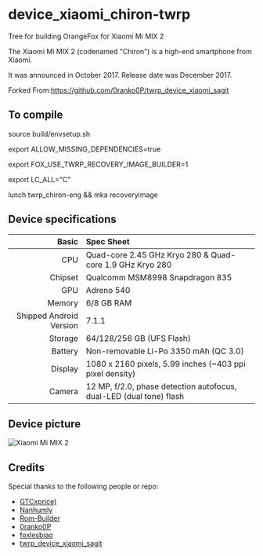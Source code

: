 # device_xiaomi_chiron-twrp

Tree for building OrangeFox for Xiaomi Mi MIX 2

The Xiaomi Mi MIX 2 (codenamed "Chiron") is a high-end smartphone from Xiaomi.

It was announced in October 2017. Release date was December 2017.

Forked From:https://github.com/0ranko0P/twrp_device_xiaomi_sagit

## To compile

source build/envsetup.sh

export ALLOW_MISSING_DEPENDENCIES=true

export FOX_USE_TWRP_RECOVERY_IMAGE_BUILDER=1

export LC_ALL="C"

lunch twrp_chiron-eng && mka recoveryimage

## Device specifications

| Basic                   | Spec Sheet                                                          |
| -----------------------:|:------------------------------------------------------------------- |
| CPU                     | Quad-core 2.45 GHz Kryo 280 & Quad-core 1.9 GHz Kryo 280            |
| Chipset                 | Qualcomm MSM8998 Snapdragon 835                                     |
| GPU                     | Adreno 540                                                          |
| Memory                  | 6/8 GB RAM                                                          |
| Shipped Android Version | 7.1.1                                                               |
| Storage                 | 64/128/256 GB (UFS Flash)                                           |
| Battery                 | Non-removable Li-Po 3350 mAh (QC 3.0)                               |
| Display                 | 1080 x 2160 pixels, 5.99 inches (~403 ppi pixel density)            |
| Camera                  | 12 MP, f/2.0, phase detection autofocus, dual-LED (dual tone) flash |

## Device picture

![Xiaomi Mi MIX 2](https://i8.mifile.cn/a1/pms_1505401464.03824312!560x560.jpg "Xiaomi Mi MIX 2 in black")

## Credits

Special thanks to the following people or repo:

- [GTCxprice)](https://github.com/GTCxprice)
- [Nanhumly](https://github.com/Nanhumly)
- [Rom-Builder](https://github.com/Rom-Builder)
- [0ranko0P](https://github.com/0ranko0P)
- [foxlesbiao](https://github.com/foxlesbiao)
- [twrp_device_xiaomi_sagit](https://github.com/0ranko0P/twrp_device_xiaomi_sagit)
